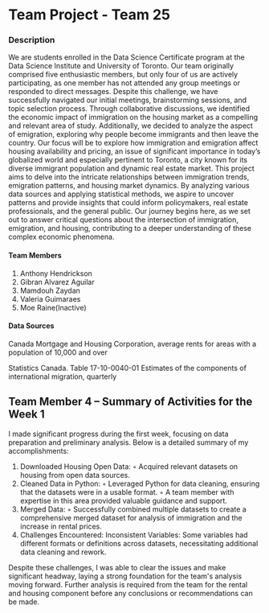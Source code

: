 # Team Project - Team 25

### Description  

We are students enrolled in the Data Science Certificate program at the Data Science Institute and University of Toronto. Our team originally comprised five enthusiastic members, but only four of us are actively participating, as one member has not attended any group meetings or responded to direct messages.
Despite this challenge, we have successfully navigated our initial meetings, brainstorming sessions, and topic selection process. Through collaborative discussions, we identified the economic impact of immigration on the housing market as a compelling and relevant area of study. Additionally, we decided to analyze the aspect of emigration, exploring why people become immigrants and then leave the country. Our focus will be to explore how immigration and emigration affect housing availability and pricing, an issue of significant importance in today’s globalized world and especially pertinent to Toronto, a city known for its diverse immigrant population and dynamic real estate market.
This project aims to delve into the intricate relationships between immigration trends, emigration patterns, and housing market dynamics. By analyzing various data sources and applying statistical methods, we aspire to uncover patterns and provide insights that could inform policymakers, real estate professionals, and the general public. Our journey begins here, as we set out to answer critical questions about the intersection of immigration, emigration, and housing, contributing to a deeper understanding of these complex economic phenomena.


#### Team Members
1. Anthony Hendrickson
2. Gibran Alvarez Aguilar
3. Mamdouh Zaydan
4. Valeria Guimaraes
5. Moe Raine(Inactive)



#### Data Sources

Canada Mortgage and Housing Corporation, average rents for areas with a population of 10,000 and over 

Statistics Canada. Table 17-10-0040-01  Estimates of the components of international migration, quarterly

## Team Member 4 – Summary of Activities for the Week 1

I made significant progress during the first week, focusing on data preparation and preliminary analysis. Below is a detailed summary of my accomplishments:
1. Downloaded Housing Open Data:
 ◦ Acquired relevant datasets on housing from open data sources.
2. Cleaned Data in Python:
  ◦ Leveraged Python for data cleaning, ensuring that the datasets were in a usable format.
  ◦ A team member with expertise in this area provided valuable guidance and support.
3. Merged Data:
  ◦ Successfully combined multiple datasets to create a comprehensive merged dataset for analysis of immigration and the increase in rental prices.
4. Challenges Encountered:
  Inconsistent Variables: Some variables had different formats or definitions across datasets, necessitating additional data cleaning and rework.

Despite these challenges, I was able to clear the issues and make significant headway, laying a strong foundation for the team's analysis moving forward. Further analysis is required from the team for the rental and housing component before any conclusions or recommendations can be made. 

